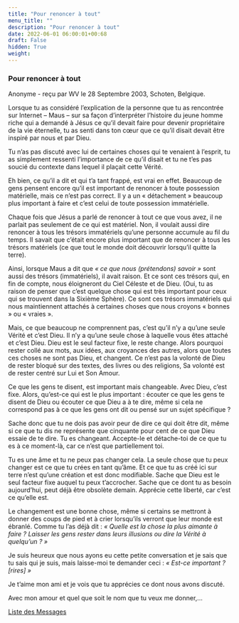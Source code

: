 ```yaml
---
title: "Pour renoncer à tout"
menu_title: ""
description: "Pour renoncer à tout"
date: 2022-06-01 06:00:01+00:68
draft: False
hidden: True
weight:
---
```

### Pour renoncer à tout

Anonyme - reçu par WV le 28 Septembre 2003, Schoten, Belgique.

Lorsque tu as considéré l’explication de la personne que tu as rencontrée sur Internet – Maus – sur sa façon d’interpréter l’histoire du jeune homme riche qui a demandé à Jésus ce qu’il devait faire pour devenir propriétaire de la vie éternelle, tu as senti dans ton cœur que ce qu’il disait devait être inspiré par nous et par Dieu.

Tu n’as pas discuté avec lui de certaines choses qui te venaient à l’esprit, tu as simplement ressenti l’importance de ce qu’il disait et tu ne t’es pas soucié du contexte dans lequel il plaçait cette Vérité.

Eh bien, ce qu’il a dit et qui t’a tant frappé, est vrai en effet. Beaucoup de gens pensent encore qu’il est important de renoncer à toute possession matérielle, mais ce n’est pas correct. Il y a un « détachement » beaucoup plus important à faire et c’est celui de toute possession immatérielle.

Chaque fois que Jésus a parlé de renoncer à tout ce que vous avez, il ne parlait pas seulement de ce qui est matériel. Non, il voulait aussi dire renoncer à tous les trésors immatériels qu’une personne accumule au fil du temps. Il savait que c’était encore plus important que de renoncer à tous les trésors matériels (ce que tout le monde doit découvrir lorsqu’il quitte la terre).

Ainsi, lorsque Maus a dit que *« ce que nous (prétendons) savoir »* sont aussi des trésors (immatériels), il avait raison. Et ce sont ces trésors qui, en fin de compte, nous éloigneront du Ciel Céleste et de Dieu. (Oui, tu as raison de penser que c’est quelque chose qui est très important pour ceux qui se trouvent dans la Sixième Sphère). Ce sont ces trésors immatériels qui nous maintiennent attachés à certaines choses que nous croyons « bonnes » ou « vraies ».

Mais, ce que beaucoup ne comprennent pas, c’est qu’il n’y a qu’une seule Vérité et c’est Dieu. Il n’y a qu’une seule chose à laquelle vous êtes attaché et c’est Dieu. Dieu est le seul facteur fixe, le reste change. Alors pourquoi rester collé aux mots, aux idées, aux croyances des autres, alors que toutes ces choses ne sont pas Dieu, et changent. Ce n’est pas la volonté de Dieu de rester bloqué sur des textes, des livres ou des religions, Sa volonté est de rester centré sur Lui et Son Amour.

Ce que les gens te disent, est important mais changeable. Avec Dieu, c’est fixe. Alors, qu’est-ce qui est le plus important : écouter ce que les gens te disent de Dieu ou écouter ce que Dieu a à te dire, même si cela ne correspond pas à ce que les gens ont dit ou pensé sur un sujet spécifique ?

Sache donc que tu ne dois pas avoir peur de dire ce qui doit être dit, même si ce que tu dis ne représente que cinquante pour cent de ce que Dieu essaie de te dire. Tu es changeant. Accepte-le et détache-toi de ce que tu es à ce moment-là, car ce n’est que partiellement toi.

Tu es une âme et tu ne peux pas changer cela. La seule chose que tu peux changer est ce que tu crées en tant qu’âme. Et ce que tu as créé ici sur terre n’est qu’une création et est donc modifiable. Sache que Dieu est le seul facteur fixe auquel tu peux t’accrocher. Sache que ce dont tu as besoin aujourd’hui, peut déjà être obsolète demain. Apprécie cette liberté, car c’est ce qu’elle est.

Le changement est une bonne chose, même si certains se mettront à donner des coups de pied et à crier lorsqu’ils verront que leur monde est ébranlé. Comme tu l’as déjà dit : *« Quelle est la chose la plus aimante à faire ? Laisser les gens rester dans leurs illusions ou dire la Vérité à quelqu’un ? »*

Je suis heureux que nous ayons eu cette petite conversation et je sais que tu sais qui je suis, mais laisse-moi te demander ceci : *« Est-ce important ? [rires] »*

Je t’aime mon ami et je vois que tu apprécies ce dont nous avons discuté.

Avec mon amour et quel que soit le nom que tu veux me donner,...

[Liste des Messages](/fr-contemporary-messages/fr-contemporary-messages-by-date-order/fr-contemporary-messages-2003)
